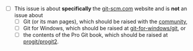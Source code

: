 - [ ] This issue is about **specifically** the [git-scm.com](https://git-scm.com) website and is **not** an issue about
    - [ ] Git (or its man pages), which should be raised with the [community](https://git-scm.com/community),
    - [ ] Git for Windows, which should be raised at [git-for-windows/git](https://git-scm.com/community), or
    - [ ] the contents of the Pro Git book, which should be raised at [progit/progit2](https://github.com/progit/progit2/issues).
